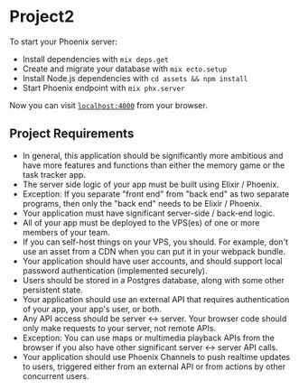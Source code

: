 # Project2

To start your Phoenix server:

  * Install dependencies with `mix deps.get`
  * Create and migrate your database with `mix ecto.setup`
  * Install Node.js dependencies with `cd assets && npm install`
  * Start Phoenix endpoint with `mix phx.server`

Now you can visit [`localhost:4000`](http://localhost:4000) from your browser.

## Project Requirements

* In general, this application should be significantly more ambitious and have more features and functions than either the memory game or the task tracker app.
* The server side logic of your app must be built using Elixir / Phoenix.
* Exception: If you separate "front end" from "back end" as two separate programs, then only the "back end" needs to be Elixir / Phoenix.
* Your application must have significant server-side / back-end logic.
* All of your app must be deployed to the VPS(es) of one or more members of your team.
* If you can self-host things on your VPS, you should. For example, don't use an asset from a CDN when you can put it in your webpack bundle.
* Your application should have user accounts, and should support local password authentication (implemented securely).
* Users should be stored in a Postgres database, along with some other persistent state.
* Your application should use an external API that requires authentication of your app, your app's user, or both.
* Any API access should be server <-> server. Your browser code should only make requests to your server, not remote APIs.
* Exception: You can use maps or multimedia playback APIs from the browser if you also have other significant server <-> server API calls.
* Your application should use Phoenix Channels to push realtime updates to users, triggered either from an external API or from actions by other concurrent users.
